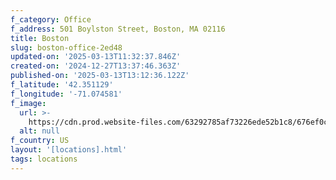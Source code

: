 ```yaml
---
f_category: Office
f_address: 501 Boylston Street, Boston, MA 02116
title: Boston
slug: boston-office-2ed48
updated-on: '2025-03-13T11:32:37.846Z'
created-on: '2024-12-27T13:37:46.363Z'
published-on: '2025-03-13T13:12:36.122Z'
f_latitude: '42.351129'
f_longitude: '-71.074581'
f_image:
  url: >-
    https://cdn.prod.website-files.com/63292785af73226ede52b1c8/676ef0ca2b3abcb8041af70d_676ee81155099d6b230386b8_boston-office.avif
  alt: null
f_country: US
layout: '[locations].html'
tags: locations
---
```



